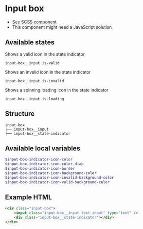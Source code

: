 # Input box
- [See SCSS component](../../scss/components/_input-box.scss)
- This component might need a JavaScript solution

## Available states
Shows a valid icon in the state indicator
```
input-box__input.is-valid
```
Shows an invalid icon in the state indicator
```
input-box__input.is-invalid
```
Shows a spinning loading icon in the state indicator
```
input-box__input.is-loading
```

## Structure
```
input-box
├── input-box__input
├── input-box__state-indicator
```

## Available local variables
```scss
$input-box-indicator-icon-color
$input-box-indicator-icon-color-diap
$input-box-indicator-icon-border
$input-box-indicator-icon-background-color
$input-box-indicator-icon-invalid-background-color
$input-box-indicator-icon-valid-background-color
```

## Example HTML
```html
<div class="input-box">
	<input class="input-box__input text-input" type="text" />
	<div class="input-box__state-indicator"></div>
</div>
```
